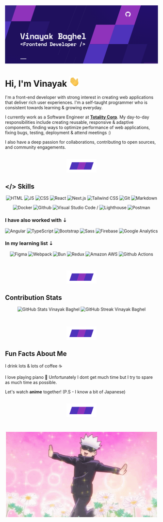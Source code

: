 ![bg poster](https://raw.githubusercontent.com/vrbaghel/profile-assets/main/assets/vinayak-baghel-poster.png)

# Hi, I'm Vinayak <img src="https://raw.githubusercontent.com/vrbaghel/profile-assets/main/assets/wave.gif" width="35" />
I'm a front-end developer with strong interest in creating web applications that deliver rich user experiences. I'm a self-taught programmer who is consistent towards learning & growing everyday.

I currently work as a Software Engineer at **[Totality Corp](https://www.totalitycorp.com/)**. My day-to-day responsibilities include creating reusable, responsive & adaptive components, finding ways to optimize performance of web applications, fixing bugs, testing, deployment & attend meetings :)

I also have a deep passion for collaborations, contributing to open sources, and community engagements.
<br />
<br />
<p align="center"><img src="https://raw.githubusercontent.com/vrbaghel/profile-assets/main/assets/section-separator.png" width="100" /></p>

<!-- You can find me here 👇 -->

## **</> Skills**
<p align="center">
  <img src="https://img.shields.io/badge/-HTML-202020?logo=html5&logoColor=E34F26&style=for-the-badge&logoWidth=15" alt="HTML" />
  <img src="https://img.shields.io/badge/-JAVASCRIPT-202020?logo=JavaScript&logoColor=F7DF1E&style=for-the-badge&logoWidth=15" alt="JS" />
  <img src="https://img.shields.io/badge/-CSS-202020?logo=CSS3&logoColor=1572B6&style=for-the-badge&logoWidth=15" alt="CSS" />
  <img src="https://img.shields.io/badge/-REACT-202020?logo=React&logoColor=61DAFB&style=for-the-badge&logoWidth=15" alt="React" />
  <img src="https://img.shields.io/badge/-Next.js-202020?logo=Next.js&logoColor=FFFFFF&style=for-the-badge&logoWidth=15" alt="Next.js" />
  <img src="https://img.shields.io/badge/-Tailwind CSS-202020?logo=Tailwind CSS&logoColor=06B6D4&style=for-the-badge&logoWidth=15" alt="Tailwind CSS" />
  <img src="https://img.shields.io/badge/-Git-202020?logo=Git&logoColor=F05032&style=for-the-badge&logoWidth=15" alt="Git" />
  <img src="https://img.shields.io/badge/-Markdown-202020?logo=Markdown&logoColor=FFFFFF&style=for-the-badge&logoWidth=15" alt="Markdown" />
</p>
<p align="center">
  <img src="https://img.shields.io/badge/-Docker-FFFFFF?logo=Docker&logoColor=2496ED&style=for-the-badge&logoWidth=15" alt="Docker" />
  <img src="https://img.shields.io/badge/-Github-FFFFFF?logo=Github&logoColor=202020&style=for-the-badge&logoWidth=15" alt="Github" />
  <img src="https://img.shields.io/badge/-Visual Studio Code-FFFFFF?logo=Visual Studio Code&logoColor=007ACC&style=for-the-badge&logoWidth=15" alt="Visual Studio Code /">
  <img src="https://img.shields.io/badge/-Lighthouse-FFFFFF?logo=Lighthouse&logoColor=F44B21&style=for-the-badge&logoWidth=15" alt="Lighthouse" />
  <img src="https://img.shields.io/badge/-Postman-FFFFFF?logo=Postman&logoColor=FF6C37&style=for-the-badge&logoWidth=15" alt="Postman" />
</p>

### I have also worked with ⇣
<p align="center">
  <img src="https://img.shields.io/badge/-Angular-1f105d?logo=Angular&logoColor=DD0031&style=for-the-badge&logoWidth=15" alt="Angular" />
  <img src="https://img.shields.io/badge/-TypeScript-1f105d?logo=TypeScript&logoColor=3178C6&style=for-the-badge&logoWidth=15" alt="TypeScript" />
  <img src="https://img.shields.io/badge/-Bootstrap-1f105d?logo=Bootstrap&logoColor=7952B3&style=for-the-badge&logoWidth=15" alt="Bootstrap" />
  <img src="https://img.shields.io/badge/-SASS-1f105d?logo=Sass&logoColor=CC6699&style=for-the-badge&logoWidth=15" alt="Sass" />
  <img src="https://img.shields.io/badge/-Firebase-1f105d?logo=Firebase&logoColor=FFCA28&style=for-the-badge&logoWidth=15" alt="Firebase" />
  <img src="https://img.shields.io/badge/-Google Analytics-1f105d?logo=Google Analytics&logoColor=E37400&style=for-the-badge&logoWidth=15" alt="Google Analytics" />
</p>

### In my learning list ⇣
<p align="center">
  <img src="https://img.shields.io/badge/-Figma-e8e3fc?logo=Figma&logoColor=F24E1E&style=for-the-badge&logoWidth=15" alt="Figma" />
  <img src="https://img.shields.io/badge/-Webpack-e8e3fc?logo=Webpack&logoColor=8DD6F9&style=for-the-badge&logoWidth=15" alt="Webpack" />
  <img src="https://img.shields.io/badge/-Bun-e8e3fc?logo=Bun&logoColor=202020&style=for-the-badge&logoWidth=15" alt="Bun" />
  <img src="https://img.shields.io/badge/-Redux-e8e3fc?logo=Redux&logoColor=764ABC&style=for-the-badge&logoWidth=15" alt="Redux" />
  <img src="https://img.shields.io/badge/-Amazon Web Services-e8e3fc?logo=Amazon AWS&logoColor=202020&style=for-the-badge&logoWidth=15" alt="Amazon AWS" />
  <img src="https://img.shields.io/badge/-Github Actions-e8e3fc?logo=Github Actions&logoColor=2088FF&style=for-the-badge&logoWidth=15" alt="Github Actions" />
</p>
<br />

<p align="center"><img src="https://raw.githubusercontent.com/vrbaghel/profile-assets/main/assets/section-separator.png" width="100" /></p>

## Contribution Stats
<div align="center">
  <img src="https://github-readme-stats.vercel.app/api/?username=vrbaghel&count_private=true" alt="GitHub Stats Vinayak Baghel">
  <img src="http://github-readme-streak-stats.herokuapp.com?user=vrbaghel&date_format=j%20M%5B%20Y%5D""https://git.io/streak-stats" alt="GitHub Streak Vinayak Baghel">
<!--   <img src="https://github-readme-stats.vercel.app/api/top-langs/?username=vrbaghel&layout=compact" />  -->
</div>
<br />
<br />
<p align="center"><img src="https://raw.githubusercontent.com/vrbaghel/profile-assets/main/assets/section-separator.png" width="100" /></p>

## Fun Facts About Me
I drink lots & lots of coffee ☕️

I love playing piano 🎹 Unfortunately I dont get much time but I try to spare as much time as possible.

Let's watch **anime** together! (P.S - I know a bit of Japanese)
<br />
<br />
<p align="center"><img src="https://raw.githubusercontent.com/vrbaghel/profile-assets/main/assets/section-separator.png" width="100" /></p>
<br />

<p align="center"><img src="https://raw.githubusercontent.com/vrbaghel/profile-assets/main/assets/gojo.gif" /></p>

<!--
**vrbaghel/vrbaghel** is a ✨ _special_ ✨ repository because its `README.md` (this file) appears on your GitHub profile.
-->
